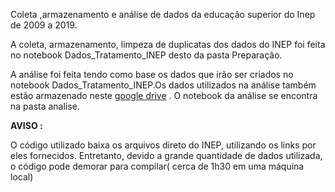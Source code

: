 Coleta ,armazenamento e análise de dados da educação superior do Inep de 2009 a 2019.

A coleta, armazenamento, limpeza de duplicatas dos dados do INEP foi feita no notebook Dados_Tratamento_INEP desto da pasta Preparação.

A análise  foi feita tendo como base os dados que irão ser criados no notebook Dados_Tratamento_INEP.Os dados utilizados na análise também estão armazenado neste [google drive]((https://drive.google.com/file/d/1--ZZX9OJ-HDAJ7S3IPVTS5N3eZ7C0i5q/view?usp=sharing)) . O notebook da análise se encontra na pasta analise.


**AVISO :**

O código utilizado baixa os arquivos direto do INEP, utilizando os links por eles fornecidos. Entretanto, devido a grande quantidade de dados utilizada, o código pode demorar para compilar( cerca de 1h30 em uma máquina local)
